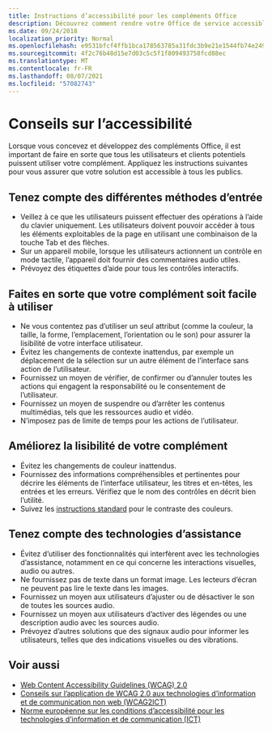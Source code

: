 ```yaml
---
title: Instructions d’accessibilité pour les compléments Office
description: Découvrez comment rendre votre Office de service accessible à tous les utilisateurs.
ms.date: 09/24/2018
localization_priority: Normal
ms.openlocfilehash: e9531bfcf4ffb1bca178563785a31fdc3b9e21e1544fb74e2495b8e1c51de9c2
ms.sourcegitcommit: 4f2c76b48d15e7d03c5c5f1f809493758fcd88ec
ms.translationtype: MT
ms.contentlocale: fr-FR
ms.lasthandoff: 08/07/2021
ms.locfileid: "57082743"
---
```

# <a name="accessibility-guidelines"></a>Conseils sur l’accessibilité

Lorsque vous concevez et développez des compléments Office, il est important de faire en sorte que tous les utilisateurs et clients potentiels puissent utiliser votre complément. Appliquez les instructions suivantes pour vous assurer que votre solution est accessible à tous les publics.

## <a name="design-for-multiple-input-methods"></a>Tenez compte des différentes méthodes d’entrée

- Veillez à ce que les utilisateurs puissent effectuer des opérations à l’aide du clavier uniquement. Les utilisateurs doivent pouvoir accéder à tous les éléments exploitables de la page en utilisant une combinaison de la touche Tab et des flèches.
- Sur un appareil mobile, lorsque les utilisateurs actionnent un contrôle en mode tactile, l’appareil doit fournir des commentaires audio utiles.
- Prévoyez des étiquettes d’aide pour tous les contrôles interactifs. 

## <a name="make-your-add-in-easy-to-use"></a>Faites en sorte que votre complément soit facile à utiliser

- Ne vous contentez pas d’utiliser un seul attribut (comme la couleur, la taille, la forme, l’emplacement, l’orientation ou le son) pour assurer la lisibilité de votre interface utilisateur.
- Évitez les changements de contexte inattendus, par exemple un déplacement de la sélection sur un autre élément de l’interface sans action de l’utilisateur.
- Fournissez un moyen de vérifier, de confirmer ou d’annuler toutes les actions qui engagent la responsabilité ou le consentement de l’utilisateur.
- Fournissez un moyen de suspendre ou d’arrêter les contenus multimédias, tels que les ressources audio et vidéo.
- N’imposez pas de limite de temps pour les actions de l’utilisateur.

## <a name="make-your-add-in-easy-to-see"></a>Améliorez la lisibilité de votre complément

- Évitez les changements de couleur inattendus.
- Fournissez des informations compréhensibles et pertinentes pour décrire les éléments de l’interface utilisateur, les titres et en-têtes, les entrées et les erreurs. Vérifiez que le nom des contrôles en décrit bien l’utilité.
- Suivez les [instructions standard](https://www.w3.org/TR/UNDERSTANDING-WCAG20/visual-audio-contrast-contrast.html) pour le contraste des couleurs.

## <a name="account-for-assistive-technologies"></a>Tenez compte des technologies d’assistance

- Évitez d’utiliser des fonctionnalités qui interfèrent avec les technologies d’assistance, notamment en ce qui concerne les interactions visuelles, audio ou autres.
- Ne fournissez pas de texte dans un format image. Les lecteurs d’écran ne peuvent pas lire le texte dans les images.
- Fournissez un moyen aux utilisateurs d’ajuster ou de désactiver le son de toutes les sources audio.
- Fournissez un moyen aux utilisateurs d’activer des légendes ou une description audio avec les sources audio.
- Prévoyez d’autres solutions que des signaux audio pour informer les utilisateurs, telles que des indications visuelles ou des vibrations.

## <a name="see-also"></a>Voir aussi

- [Web Content Accessibility Guidelines (WCAG) 2.0](https://www.w3.org/TR/wcag2ict/#REF-WCAG20)
- [Conseils sur l’application de WCAG 2.0 aux technologies d’information et de communication non web (WCAG2ICT)](https://www.w3.org/TR/wcag2ict/)
- [Norme européenne sur les conditions d’accessibilité pour les technologies d’information et de communication (ICT)](https://www.etsi.org/deliver/etsi_en/301500_301599/301549/01.00.00_20/en_301549v010000c.pdf) 
